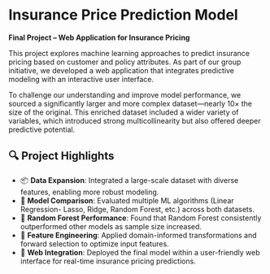 # Insurance Price Prediction Model

**Final Project – Web Application for Insurance Pricing**

This project explores machine learning approaches to predict insurance pricing based on customer and policy attributes. As part of our group initiative, we developed a web application that integrates predictive modeling with an interactive user interface.

To challenge our understanding and improve model performance, we sourced a significantly larger and more complex dataset—nearly 10× the size of the original. This enriched dataset included a wider variety of variables, which introduced strong multicollinearity but also offered deeper predictive potential.

## 🔍 Project Highlights

- 📦 **Data Expansion**: Integrated a large-scale dataset with diverse features, enabling more robust modeling.
- 🧠 **Model Comparison**: Evaluated multiple ML algorithms (Linear Regression- Lasso, Ridge, Random Forest, etc.) across both datasets.
- 🌲 **Random Forest Performance**: Found that Random Forest consistently outperformed other models as sample size increased.
- 🧪 **Feature Engineering**: Applied domain-informed transformations and forward selection to optimize input features.
- 🧰 **Web Integration**: Deployed the final model within a user-friendly web interface for real-time insurance pricing predictions.


